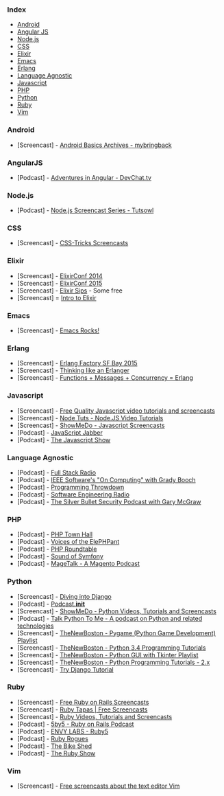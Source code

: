 ### Index
* [Android](#android)
* [Angular JS](#angularjs)
* [Node.js](#Nodejs)
* [CSS](#css)
* [Elixir](#elixir)
* [Emacs](#emacs)
* [Erlang](#erlang)
* [Language Agnostic](#language-agnostic)
* [Javascript](#javascript)
* [PHP](#php)
* [Python](#python)
* [Ruby](#ruby)
* [Vim](#vim)

### Android
* [Screencast] - [Android Basics Archives - mybringback](http://www.mybringback.com/series/android-basics)

### AngularJS
* [Podcast] - [Adventures in Angular - DevChat.tv](http://devchat.tv/adventures-in-angular/)

### Node.js
* [Podcast] - [Node.js Screencast Series - Tutsowl](http://www.tutsowl.com/)

### CSS
* [Screencast] - [CSS-Tricks Screencasts](http://css-tricks.com/video-screencasts/)

### Elixir
* [Screencast] - [ElixirConf 2014](https://www.youtube.com/playlist?list=PLE7tQUdRKcyakbmyFcmznq2iNtL80mCsT)
* [Screencast] - [ElixirConf 2015](https://www.youtube.com/playlist?list=PLWbHc_FXPo2jBXpr1IjyUgJ7hNS1eTf7H)
* [Screencast] - [Elixir Sips](http://elixirsips.com/) - Some free
* [Screencast] = [Intro to Elixir](https://www.youtube.com/watch?v=lly-1UYmnFI&list=PLn76XROGFNtE9InImlu6e8isbOsM7qKtt)

### Emacs
* [Screencast] - [Emacs Rocks!](http://emacsrocks.com/)

### Erlang
* [Screencast] - [Erlang Factory SF Bay 2015](https://www.youtube.com/playlist?list=PLWbHc_FXPo2h0sJW6X2RZDtT1ndw6KKpQ)
* [Screencast] - [Thinking like an Erlanger](https://www.youtube.com/watch?v=6sBL1kHoMoo)
* [Screencast] - [Functions + Messages + Concurrency = Erlang](http://www.infoq.com/presentations/joe-armstrong-erlang-qcon08)

### Javascript
* [Screencast] - [Free Quality Javascript video tutorials and screencasts](http://screencasts.org/topics/javascript)
* [Screencast] - [Node Tuts - Node.JS Video Tutorials](http://nodetuts.com)
* [Screencast] - [ShowMeDo - Javascript Screencasts](http://showmedo.com/videotutorials/javascript)
* [Podcast] - [JavaScript Jabber](http://javascriptjabber.com/)
* [Podcast] - [The Javascript Show](http://javascriptshow.com/)

### Language Agnostic
* [Podcast] - [Full Stack Radio](http://fullstackradio.com/)
* [Podcast] - [IEEE Software's "On Computing" with Grady Booch](http://www.computer.org/web/computingnow/oncomputing)
* [Podcast] - [Programming Throwdown](http://www.programmingthrowdown.com/)
* [Podcast] - [Software Engineering Radio](http://www.se-radio.net/)
* [Podcast] - [The Silver Bullet Security Podcast with Gary McGraw](http://www.computer.org/web/computingnow/silverbullet)

### PHP
* [Podcast] - [PHP Town Hall](http://phptownhall.com/)
* [Podcast] - [Voices of the ElePHPant](http://voicesoftheelephpant.com/)
* [Podcast] - [PHP Roundtable](https://www.phproundtable.com/)
* [Podcast] - [Sound of Symfony](http://www.soundofsymfony.com/)
* [Podcast] - [MageTalk - A Magento Podcast](http://magetalk.com/)

### Python
* [Screencast] - [Diving into Django](http://code.tutsplus.com/articles/diving-into-django--net-2969)
* [Podcast] - [Podcast.__init__](http://podcastinit.com/)
* [Screencast] - [ShowMeDo - Python Videos, Tutorials and Screencasts](http://showmedo.com/videotutorials/python)
* [Podcast] - [Talk Python To Me - A podcast on Python and related technologies](http://www.talkpythontome.com/)
* [Screencast] - [TheNewBoston - Pygame (Python Game Development) Playlist](http://www.youtube.com/playlist?list=PL6gx4Cwl9DGAjkwJocj7vlc_mFU-4wXJq)
* [Screencast] - [TheNewBoston - Python 3.4 Programming Tutorials](https://www.youtube.com/playlist?list=PL6gx4Cwl9DGAcbMi1sH6oAMk4JHw91mC_)
* [Screencast] - [TheNewBoston - Python GUI with Tkinter Playlist](http://www.youtube.com/playlist?list=PL6gx4Cwl9DGBwibXFtPtflztSNPGuIB_d)
* [Screencast] - [TheNewBoston - Python Programming Tutorials - 2.x](http://www.youtube.com/playlist?list=PLEA1FEF17E1E5C0DA)
* [Screencast] - [Try Django Tutorial](http://youtu.be/3DccH9AMwFQ?list=PLEsfXFp6DpzRgedo9IzmcpXYoSeDg29Tx)

### Ruby
* [Screencast] - [Free Ruby on Rails Screencasts](http://railscasts.com/?type=free)
* [Screencast] - [Ruby Tapas | Free Screencasts](http://www.rubytapas.com/episodes?filter=free)
* [Screencast] - [Ruby Videos, Tutorials and Screencasts](http://showmedo.com/videotutorials/ruby)
* [Podcast] - [5by5 - Ruby on Rails Podcast](http://5by5.tv/rubyonrails)
* [Podcast] - [ENVY LABS - Ruby5](http://ruby5.envylabs.com/)
* [Podcast] - [Ruby Rogues](http://rubyrogues.com/)
* [Podcast] - [The Bike Shed](http://bikeshed.fm/)
* [Podcast] - [The Ruby Show](http://rubyshow.com/)

### Vim
* [Screencast] - [Free screencasts about the text editor Vim](http://vimcasts.org/)
